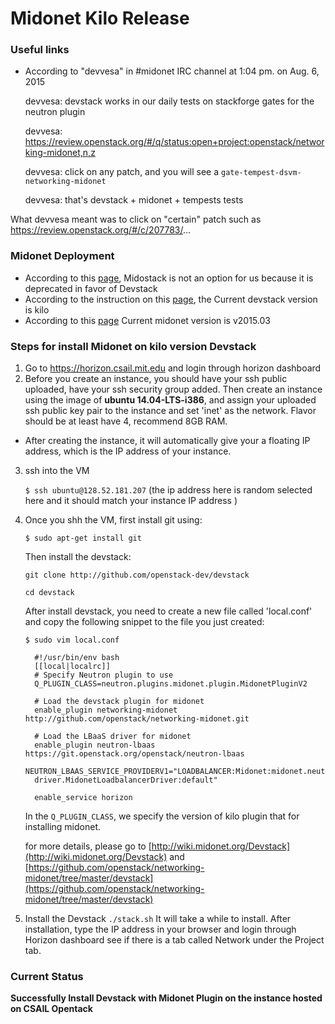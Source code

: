 # Midonet Kilo Release

### Useful links
* According to "devvesa" in #midonet IRC channel at 1:04 pm. on Aug. 6, 2015
 
    devvesa: devstack works in our daily tests on stackforge gates for the neutron plugin

    devvesa: https://review.openstack.org/#/q/status:open+project:openstack/networking-midonet,n,z

    devvesa: click on any patch, and you will see a `gate-tempest-dsvm-networking-midonet`

    devvesa: that's devstack + midonet + tempests tests

What devvesa meant was to click on "certain" patch such as https://review.openstack.org/#/c/207783/... 

### Midonet Deployment
* According to this [page](https://github.com/midonet/midostack), Midostack is not an option for us because it is deprecated in favor of Devstack 
* According to the instruction on this [page](https://support.software.dell.com/foglight-for-virtualization-enterprise-edition/kb/138380), the Current devstack version is kilo
* According to this [page](http://blog.midonet.org/midonet-2015-03-release/) Current midonet version is v2015.03

### Steps for install Midonet on kilo version Devstack
1. Go to https://horizon.csail.mit.edu and login through horizon dashboard
2. Before you create an instance, you should have your ssh public uploaded, have your ssh security group added. 
   Then create an instance using the image of <b> ubuntu 14.04-LTS-i386</b>, and assign your uploaded ssh public key pair to the instance and set 'inet' as the network. Flavor should be at least have 4, recommend 8GB RAM.
* After creating the instance, it will automatically give your a floating IP address, which is the IP address of your instance. 
3. ssh into the VM

    `$ ssh ubuntu@128.52.181.207` (the ip address here is random selected here and it should match your instance IP address )

4. Once you shh the VM, first install git using:

    `$ sudo apt-get install git`
  
   Then install the devstack:

    `git clone http://github.com/openstack-dev/devstack`
    
    `cd devstack`

   After install devstack, you need to create a new file called 'local.conf' and copy the following snippet to the file you just created:

    `$ sudo vim local.conf`

         #!/usr/bin/env bash
         [[local|localrc]]
         # Specify Neutron plugin to use
         Q_PLUGIN_CLASS=neutron.plugins.midonet.plugin.MidonetPluginV2

         # Load the devstack plugin for midonet
         enable_plugin networking-midonet http://github.com/openstack/networking-midonet.git

         # Load the LBaaS driver for midonet
         enable_plugin neutron-lbaas https://git.openstack.org/openstack/neutron-lbaas
         NEUTRON_LBAAS_SERVICE_PROVIDERV1="LOADBALANCER:Midonet:midonet.neutron.services.loadbalancer.
         driver.MidonetLoadbalancerDriver:default"

         enable_service horizon
   
   In the `Q_PLUGIN_CLASS`, we specify the version of kilo plugin that for installing midonet. 

   for more details, please go to [http://wiki.midonet.org/Devstack](http://wiki.midonet.org/Devstack) and [https://github.com/openstack/networking-midonet/tree/master/devstack](https://github.com/openstack/networking-midonet/tree/master/devstack)
5. Install the Devstack 
   `./stack.sh` 
   It will take a while to install. After installation, type the IP address in your browser and login through Horizon dashboard see if there is a tab called Network under the Project tab. 

### Current Status
**Successfully Install Devstack with Midonet Plugin on the instance hosted on CSAIL Opentack**

